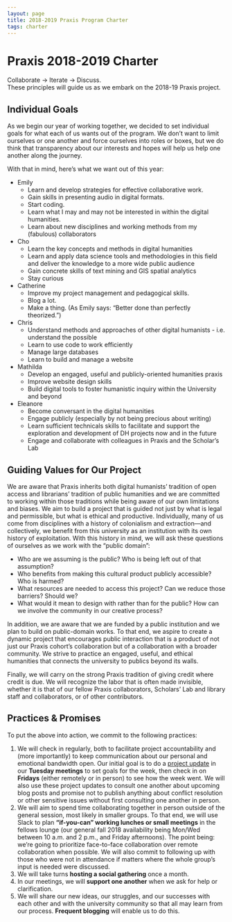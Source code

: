```yaml
---
layout: page
title: 2018-2019 Praxis Program Charter
tags: charter
---
```


# Praxis 2018-2019 Charter

Collaborate → Iterate → Discuss.  
These principles will guide us as we embark on the 2018-19 Praxis project.

## Individual Goals

As we begin our year of working together, we decided to set individual goals for what each of us wants out of the program. We don’t want to limit ourselves or one another and force ourselves into roles or boxes, but we do think that transparency about our interests and hopes will help us help one another along the journey.

With that in mind, here’s what we want out of this year:

* Emily
  * Learn and develop strategies for effective collaborative work.
  * Gain skills in presenting audio in digital formats.
  * Start coding.
  * Learn what I may and may not be interested in within the digital humanities.
  * Learn about new disciplines and working methods from my (fabulous) collaborators
* Cho
  * Learn the key concepts and methods in digital humanities
  * Learn and apply data science tools and methodologies in this field and deliver the knowledge to a more wide public audience
  * Gain concrete skills of text mining and GIS spatial analytics
  * Stay curious
* Catherine
  * Improve my project management and pedagogical skills.
  * Blog a lot.
  * Make a thing. (As Emily says: “Better done than perfectly theorized.”)
* Chris
  * Understand methods and approaches of other digital humanists - i.e. understand the possible
  * Learn to use code to work efficiently
  * Manage large databases
  * Learn to build and manage a website
* Mathilda
  * Develop an engaged, useful and publicly-oriented humanities praxis
  * Improve website design skills
  * Build digital tools to foster humanistic inquiry within the University and beyond
* Eleanore
  * Become conversant in the digital humanities
  * Engage publicly (especially by not being precious about writing)
  * Learn sufficient technicals skills to facilitate and support the exploration and development of DH projects now and in the future
  * Engage and collaborate with colleagues in Praxis and the Scholar’s Lab
  
## Guiding Values for Our Project

We are aware that Praxis inherits both digital humanists’ tradition of open access and librarians’ tradition of public humanities and we are committed to working within those traditions while being aware of our own limitations and biases. We aim to build a project that is guided not just by what is legal and permissible, but what is ethical and productive. Individually, many of us come from disciplines with a history of colonialism and extraction—and collectively, we benefit from this university as an institution with its own history of exploitation. With this history in mind, we will ask these questions of ourselves as we work with the “public domain”:

* Who are we assuming is the public? Who is being left out of that assumption?
* Who benefits from making this cultural product publicly accessible? Who is harmed?
* What resources are needed to access this project? Can we reduce those barriers? Should we?
* What would it mean to design with rather than for the public? How can we involve the community in our creative process? 

In addition, we are aware that we are funded by a public institution and we plan to build on public-domain works. To that end, we aspire to create a dynamic project that encourages public interaction that is a product of not just our Praxis cohort’s collaboration but of a collaboration with a broader community. We strive to practice an engaged, useful, and ethical humanities that connects the university to publics beyond its walls.

Finally, we will carry on the strong Praxis tradition of giving credit where credit is due. We will recognize the labor that is often made invisible, whether it is that of our fellow Praxis collaborators, Scholars’ Lab and library staff and collaborators, or of other contributors.

## Practices & Promises

To put the above into action, we commit to the following practices:

1. We will check in regularly, both to facilitate project accountability and (more importantly) to keep communication about our personal and emotional bandwidth open. Our initial goal is to do a [project update](https://www.mountaingoatsoftware.com/agile/scrum/meetings/daily-scrum) in our **Tuesday meetings** to set goals for the week, then check in on **Fridays** (either remotely or in person) to see how the week went. We will also use these project updates to consult one another about upcoming blog posts and promise not to publish anything about conflict resolution or other sensitive issues without first consulting one another in person.
2. We will aim to spend time collaborating together in person outside of the general session, most likely in smaller groups. To that end, we will use Slack to plan **“if-you-can” working lunches or small meetings** in the fellows lounge (our general fall 2018 availability being Mon/Wed between 10 a.m. and 2 p.m., and Friday afternoons). The point being: we’re going to prioritize face-to-face collaboration over remote collaboration when possible. We will also commit to following up with those who were not in attendance if matters where the whole group’s input is needed were discussed.
3. We will take turns **hosting a social gathering** once a month.
4. In our meetings, we will **support one another** when we ask for help or clarification.
5. We will share our new ideas, our struggles, and our successes with each other and with the university community so that all may learn from our process. **Frequent blogging** will enable us to do this.
